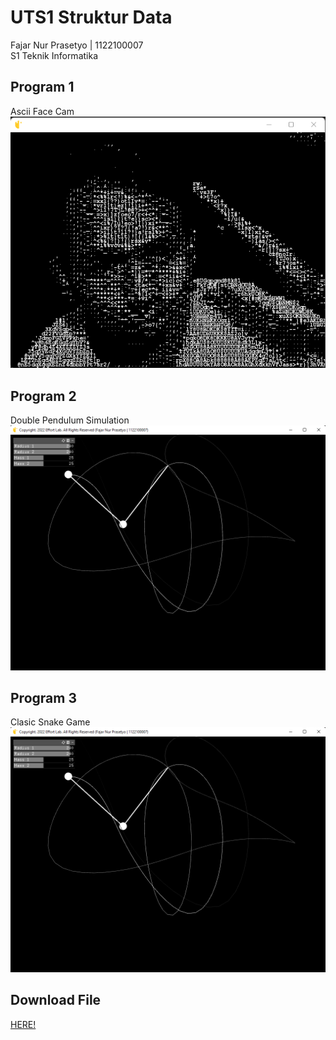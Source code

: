 # UTS1 Struktur Data
Fajar Nur Prasetyo | 1122100007<br />
S1 Teknik Informatika

## Program 1
Ascii Face Cam<br />
![alt Ascii Face Cam](https://github.com/fajarnurprasetyo/UTS1_StrukturData/raw/master/img/Screenshot_1.png)

## Program 2
Double Pendulum Simulation<br />
![alt Ascii Face Cam](https://github.com/fajarnurprasetyo/UTS1_StrukturData/raw/master/img/Screenshot_2.png)

## Program 3
Clasic Snake Game<br />
![alt Ascii Face Cam](https://github.com/fajarnurprasetyo/UTS1_StrukturData/raw/master/img/Screenshot_2.png)

## Download File
<a href="https://github.com/fajarnurprasetyo/UTS1_StrukturData/releases/download/study/UTS1_StrukturData_FajarNurPrasetyo_1122100007.zip" download>HERE!</a>
